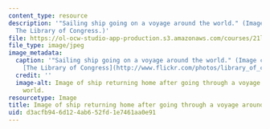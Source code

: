 ```yaml
---
content_type: resource
description: '"Sailing ship going on a voyage around the world." (Image courtesy of
  The Library of Congress.)'
file: https://ol-ocw-studio-app-production.s3.amazonaws.com/courses/21l-463-renaissance-literature-fall-2008/d3acfb946d124ab652fd1e7461aa0e91_21l-463f08.jpg
file_type: image/jpeg
image_metadata:
  caption: '"Sailing ship going on a voyage around the world." (Image courtesy of
    [The Library of Congress](http://www.flickr.com/photos/library_of_congress/2163497682/).)'
  credit: ''
  image-alt: Image of ship returning home after going through a voyage around the
    world.
resourcetype: Image
title: Image of ship returning home after going through a voyage around the world
uid: d3acfb94-6d12-4ab6-52fd-1e7461aa0e91
---
```

